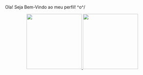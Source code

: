 Ola! Seja Bem-Vindo ao meu perfil! \^o^/

<div align="center">
  <a href="https://github.com/IsaiasRLC">
  <img height="180em" src="https://github-readme-stats.vercel.app/api?username=IsaiasRLC&show_icons=true&theme=radical&include_all_commits=true&count_private=true"/>
  <img height="180em" src="https://github-readme-stats.vercel.app/api/top-langs/?username=IsaiasRLC&layout=compact&langs_count=7&theme=radical"/>
</div>
